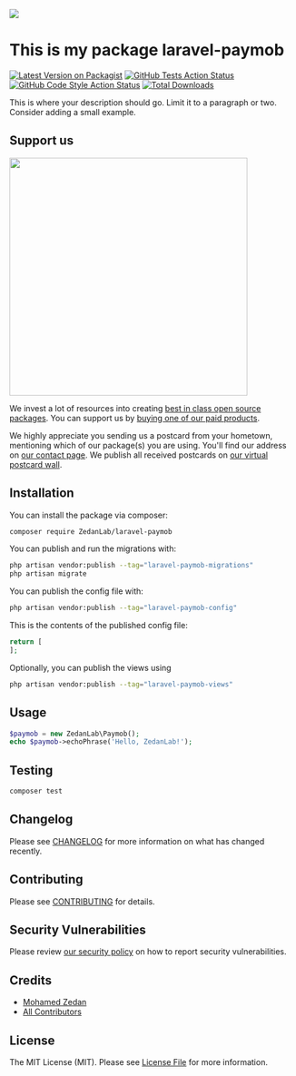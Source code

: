 
[<img src="https://github-ads.s3.eu-central-1.amazonaws.com/support-ukraine.svg?t=1" />](https://supportukrainenow.org)

# This is my package laravel-paymob

[![Latest Version on Packagist](https://img.shields.io/packagist/v/ZedanLab/laravel-paymob.svg?style=flat-square)](https://packagist.org/packages/ZedanLab/laravel-paymob)
[![GitHub Tests Action Status](https://img.shields.io/github/workflow/status/ZedanLab/laravel-paymob/run-tests?label=tests)](https://github.com/ZedanLab/laravel-paymob/actions?query=workflow%3Arun-tests+branch%3Amain)
[![GitHub Code Style Action Status](https://img.shields.io/github/workflow/status/ZedanLab/laravel-paymob/Check%20&%20fix%20styling?label=code%20style)](https://github.com/ZedanLab/laravel-paymob/actions?query=workflow%3A"Check+%26+fix+styling"+branch%3Amain)
[![Total Downloads](https://img.shields.io/packagist/dt/ZedanLab/laravel-paymob.svg?style=flat-square)](https://packagist.org/packages/ZedanLab/laravel-paymob)

This is where your description should go. Limit it to a paragraph or two. Consider adding a small example.

## Support us

[<img src="https://github-ads.s3.eu-central-1.amazonaws.com/laravel-paymob.jpg?t=1" width="419px" />](https://spatie.be/github-ad-click/laravel-paymob)

We invest a lot of resources into creating [best in class open source packages](https://spatie.be/open-source). You can support us by [buying one of our paid products](https://spatie.be/open-source/support-us).

We highly appreciate you sending us a postcard from your hometown, mentioning which of our package(s) you are using. You'll find our address on [our contact page](https://spatie.be/about-us). We publish all received postcards on [our virtual postcard wall](https://spatie.be/open-source/postcards).

## Installation

You can install the package via composer:

```bash
composer require ZedanLab/laravel-paymob
```

You can publish and run the migrations with:

```bash
php artisan vendor:publish --tag="laravel-paymob-migrations"
php artisan migrate
```

You can publish the config file with:

```bash
php artisan vendor:publish --tag="laravel-paymob-config"
```

This is the contents of the published config file:

```php
return [
];
```

Optionally, you can publish the views using

```bash
php artisan vendor:publish --tag="laravel-paymob-views"
```

## Usage

```php
$paymob = new ZedanLab\Paymob();
echo $paymob->echoPhrase('Hello, ZedanLab!');
```

## Testing

```bash
composer test
```

## Changelog

Please see [CHANGELOG](CHANGELOG.md) for more information on what has changed recently.

## Contributing

Please see [CONTRIBUTING](https://github.com/spatie/.github/blob/main/CONTRIBUTING.md) for details.

## Security Vulnerabilities

Please review [our security policy](../../security/policy) on how to report security vulnerabilities.

## Credits

- [Mohamed Zedan](https://github.com/ZedanLab)
- [All Contributors](../../contributors)

## License

The MIT License (MIT). Please see [License File](LICENSE.md) for more information.
